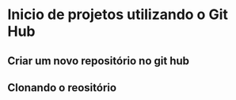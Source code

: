 # Inicio de projetos utilizando o Git Hub
## Criar um novo repositório no git hub
## Clonando o reositório
